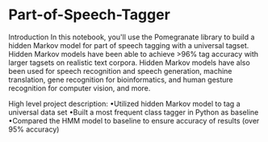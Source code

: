 # Part-of-Speech-Tagger

Introduction
In this notebook, you'll use the Pomegranate library to build a hidden Markov model for part of speech tagging with a universal tagset. Hidden Markov models have been able to achieve >96% tag accuracy with larger tagsets on realistic text corpora. Hidden Markov models have also been used for speech recognition and speech generation, machine translation, gene recognition for bioinformatics, and human gesture recognition for computer vision, and more.

High level project description: 
•Utilized hidden Markov model to tag a universal data set
•Built a most frequent class tagger in Python as baseline
•Compared the HMM model to baseline to ensure accuracy of results (over 95% accuracy)
